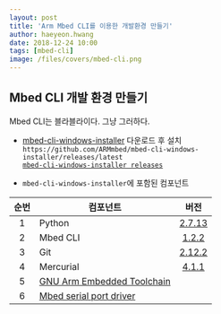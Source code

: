 ```yaml
---
layout: post
title: 'Arm Mbed CLI를 이용한 개발환경 만들기' 
author: haeyeon.hwang
date: 2018-12-24 10:00
tags: [mbed-cli]
image: /files/covers/mbed-cli.png
---
```


Mbed CLI 개발 환경 만들기
---

Mbed CLI는 블라블라이다.
그냥 그러하다.  


* [mbed-cli-windows-installer](https://github.com/ARMmbed/mbed-cli-windows-installer/releases/latest) 다운로드 후 설치  
   `https://github.com/ARMmbed/mbed-cli-windows-installer/releases/latest`  
   [`mbed-cli-windows-installer releases`](https://github.com/ARMmbed/mbed-cli-windows-installer/releases)

* `mbed-cli-windows-installer`에 포함된 컴포넌트  

순번|컴포넌트|버전
:---:|---|:---:
1|Python|[2.7.13](https://www.python.org/downloads/release/python-2713/)
2|Mbed CLI|[1.2.2](https://github.com/ARMmbed/mbed-cli)|
3|Git|[2.12.2](https://git-scm.com/)
4|Mercurial|[4.1.1](https://www.mercurial-scm.org/)
5|[GNU Arm Embedded Toolchain](https://developer.arm.com/open-source/gnu-toolchain/gnu-rm/downloads)|
6|[Mbed serial port driver](https://os.mbed.com/docs/v5.9/tutorials/windows-serial-driver.html)|

